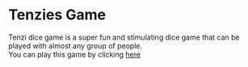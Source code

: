 # Tenzies Game

Tenzi dice game is a super fun and stimulating dice game that can be played with almost any group of people.\
You can play this game by clicking [here](https://harshal2804.github.io/tenzies)